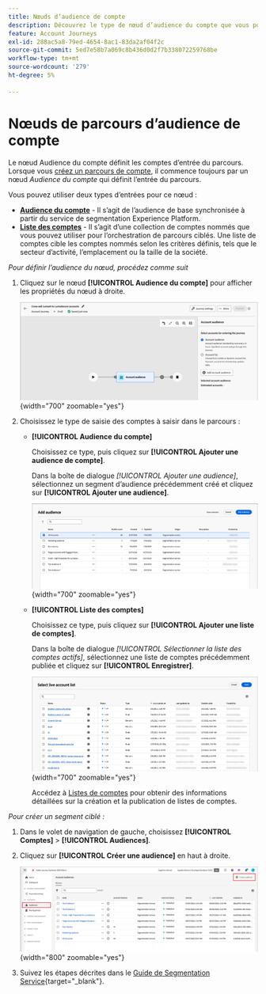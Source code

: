 ```yaml
---
title: Nœuds d’audience de compte
description: Découvrez le type de nœud d’audience du compte que vous pouvez utiliser pour définir l’entrée de vos parcours de compte dans Journey Optimizer B2B edition.
feature: Account Journeys
exl-id: 288ac5a8-79ed-4654-8ac1-83da2af04f2c
source-git-commit: 5ed7e58b7a069c8b436d0d2f7b338072259768be
workflow-type: tm+mt
source-wordcount: '279'
ht-degree: 5%

---
```


# Nœuds de parcours d’audience de compte

Le nœud Audience du compte définit les comptes d’entrée du parcours. Lorsque vous [créez un parcours de compte](./journey-overview.md#create-an-account-journey), il commence toujours par un nœud _Audience du compte_ qui définit l’entrée du parcours.

Vous pouvez utiliser deux types d’entrées pour ce nœud :

* **[Audience du compte](../audiences/account-audience-overview.md)** - Il s’agit de l’audience de base synchronisée à partir du service de segmentation Experience Platform.
* **[Liste des comptes](../accounts/account-lists.md)** - Il s’agit d’une collection de comptes nommés que vous pouvez utiliser pour l’orchestration de parcours ciblés. Une liste de comptes cible les comptes nommés selon les critères définis, tels que le secteur d’activité, l’emplacement ou la taille de la société.

_Pour définir l’audience du nœud, procédez comme suit_

1. Cliquez sur le nœud **[!UICONTROL Audience du compte]** pour afficher les propriétés du nœud à droite.

   ![nœud Audience du compte](./assets/account-journey-account-audience-node.png){width="700" zoomable="yes"}

1. Choisissez le type de saisie des comptes à saisir dans le parcours :

   * **[!UICONTROL Audience du compte]**

     Choisissez ce type, puis cliquez sur **[!UICONTROL Ajouter une audience de compte]**.

     Dans la boîte de dialogue _[!UICONTROL Ajouter une audience]_, sélectionnez un segment d’audience précédemment créé et cliquez sur **[!UICONTROL Ajouter une audience]**.

     ![Sélectionnez un segment d’audience pour le nœud](./assets/node-audience-add-dialog.png){width="700" zoomable="yes"}

   * **[!UICONTROL Liste des comptes]**

     Choisissez ce type, puis cliquez sur **[!UICONTROL Ajouter une liste de comptes]**.

     Dans la boîte de dialogue _[!UICONTROL Sélectionner la liste des comptes actifs]_, sélectionnez une liste de comptes précédemment publiée et cliquez sur **[!UICONTROL Enregistrer]**.

     ![Sélectionnez une liste de comptes actifs pour le nœud](./assets/account-journey-account-audience-select-account-list.png){width="700" zoomable="yes"}

     Accédez à [Listes de comptes](../accounts/account-lists.md) pour obtenir des informations détaillées sur la création et la publication de listes de comptes.

_Pour créer un segment ciblé :_

1. Dans le volet de navigation de gauche, choisissez **[!UICONTROL Comptes]** > **[!UICONTROL Audiences]**.

1. Cliquez sur **[!UICONTROL Créer une audience]** en haut à droite.

   ![Créer un segment ciblé](./assets/audiences-list-create.png){width="800" zoomable="yes"}

1. Suivez les étapes décrites dans le [Guide de Segmentation Service](https://experienceleague.adobe.com/fr/docs/experience-platform/segmentation/ui/account-audiences){target="_blank"}.
